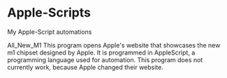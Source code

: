 # Apple-Scripts
My Apple-Script automations

All_New_M1
This program opens Apple's website that showcases the new m1 chipset designed by Apple. It is programmed in AppleScript, a programming language used for automation. This program does not currently work, because Apple changed their website.
